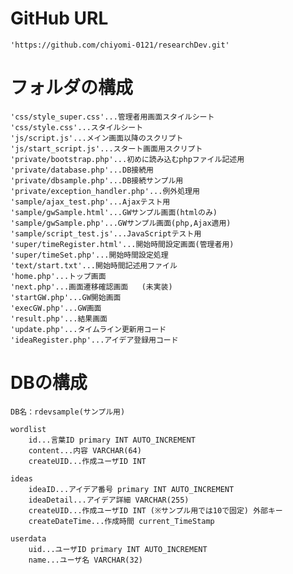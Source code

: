 # GitHub URL
    'https://github.com/chiyomi-0121/researchDev.git'

# フォルダの構成
    'css/style_super.css'...管理者用画面スタイルシート
    'css/style.css'...スタイルシート
    'js/script.js'...メイン画面以降のスクリプト
    'js/start_script.js'...スタート画面用スクリプト
    'private/bootstrap.php'...初めに読み込むphpファイル記述用
    'private/database.php'...DB接続用
    'private/dbsample.php'...DB接続サンプル用
    'private/exception_handler.php'...例外処理用
    'sample/ajax_test.php'...Ajaxテスト用
    'sample/gwSample.html'...GWサンプル画面(htmlのみ)
    'sample/gwSample.php'...GWサンプル画面(php,Ajax適用)
    'sample/script_test.js'...JavaScriptテスト用
    'super/timeRegister.html'...開始時間設定画面(管理者用)
    'super/timeSet.php'...開始時間設定処理
    'text/start.txt'...開始時間記述用ファイル
    'home.php'...トップ画面
    'next.php'...画面遷移確認画面   (未実装)
    'startGW.php'...GW開始画面
    'execGW.php'...GW画面
    'result.php'...結果画面
    'update.php'...タイムライン更新用コード
    'ideaRegister.php'...アイデア登録用コード

# DBの構成
    DB名：rdevsample(サンプル用)

    wordlist
        id...言葉ID primary INT AUTO_INCREMENT
        content...内容 VARCHAR(64)
        createUID...作成ユーザID INT

    ideas
        ideaID...アイデア番号 primary INT AUTO_INCREMENT
        ideaDetail...アイデア詳細 VARCHAR(255)
        createUID...作成ユーザID INT (※サンプル用では10で固定) 外部キー
        createDateTime...作成時間 current_TimeStamp

    userdata
        uid...ユーザID primary INT AUTO_INCREMENT
        name...ユーザ名 VARCHAR(32)
